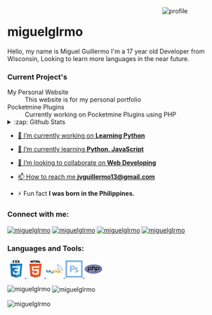 <img align="right" alt="profile" width=30% src="[https://avatars1.githubusercontent.com/u/32025746?s=460&u=b71f51a6d786a0817807f3e953f36734ac4493c7&v=4](https://scontent-ord5-1.xx.fbcdn.net/v/t1.15752-9/321951887_1366018540865091_166066742670733562_n.jpg?stp=dst-jpg_p1080x2048&_nc_cat=108&ccb=1-7&_nc_sid=ae9488&_nc_ohc=PY2uWwD_jTcAX_rielA&_nc_ht=scontent-ord5-1.xx&oh=03_AdR9p457Jll24AfMkg2jLHjv4YiUfeVyUGcOOx1d0kA3Nw&oe=63D7596C)">

<h1>miguelglrmo</h1>

<p>Hello, my name is Miguel Guillermo
I'm a 17 year old Developer from Wisconsin,
Looking to learn more languages in the near future.

<h3>Current Project's</h3>
<dl>
  <dt>My Personal Website</dt>
  <dd>This website is for my personal portfolio</dd>
  
  <dt>Pocketmine Plugins</dt>
  <dd>Currently working on Pocketmine Plugins using PHP</dd>

  
<details>
<summary>:zap: Github Stats</summary>
<a href="https://github.com/miguelglrmo">
<img align="left" alt="Miguel's Github Stats" src="https://github-readme-stats.vercel.app/api?username=miguelglrmo&show_icons=true&theme=tokyonight" />
<img align="bottom" alt="Miguel's Github Stats" src="https://github-readme-stats.vercel.app/api/top-langs/?username=miguelglrmo&show_icons=true&theme=tokyonight"/>
  </details>
  
  
  
  
- 🔭 I’m currently working on **Learning Python**

- 🌱 I’m currently learning **Python, JavaScript**

- 👯 I’m looking to collaborate on **Web Developing**

- 📫 How to reach me **jvguillermo13@gmail.com**

- ⚡ Fun fact **I was born in the Philippines.**

<h3 align="left">Connect with me:</h3>
<p align="left">
<a href="https://dev.to/miguelglrmo" target="blank"><img align="center" src="https://raw.githubusercontent.com/rahuldkjain/github-profile-readme-generator/master/src/images/icons/Social/devto.svg" alt="miguelglrmo" height="30" width="40" /></a>
<a href="https://twitter.com/miguelglrmo" target="blank"><img align="center" src="https://raw.githubusercontent.com/rahuldkjain/github-profile-readme-generator/master/src/images/icons/Social/twitter.svg" alt="miguelglrmo" height="30" width="40" /></a>
<a href="https://stackoverflow.com/users/miguelglrmo" target="blank"><img align="center" src="https://raw.githubusercontent.com/rahuldkjain/github-profile-readme-generator/master/src/images/icons/Social/stack-overflow.svg" alt="miguelglrmo" height="30" width="40" /></a>
<a href="https://instagram.com/miguelglrmo" target="blank"><img align="center" src="https://raw.githubusercontent.com/rahuldkjain/github-profile-readme-generator/master/src/images/icons/Social/instagram.svg" alt="miguelglrmo" height="30" width="40" /></a>
</p>

<h3 align="left">Languages and Tools:</h3>
<p align="left"> <a href="https://www.w3schools.com/css/" target="_blank" rel="noreferrer"> <img src="https://raw.githubusercontent.com/devicons/devicon/master/icons/css3/css3-original-wordmark.svg" alt="css3" width="40" height="40"/> </a> <a href="https://www.w3.org/html/" target="_blank" rel="noreferrer"> <img src="https://raw.githubusercontent.com/devicons/devicon/master/icons/html5/html5-original-wordmark.svg" alt="html5" width="40" height="40"/> </a> <a href="https://www.mysql.com/" target="_blank" rel="noreferrer"> <img src="https://raw.githubusercontent.com/devicons/devicon/master/icons/mysql/mysql-original-wordmark.svg" alt="mysql" width="40" height="40"/> </a> <a href="https://www.photoshop.com/en" target="_blank" rel="noreferrer"> <img src="https://raw.githubusercontent.com/devicons/devicon/master/icons/photoshop/photoshop-line.svg" alt="photoshop" width="40" height="40"/> </a> <a href="https://www.php.net" target="_blank" rel="noreferrer"> <img src="https://raw.githubusercontent.com/devicons/devicon/master/icons/php/php-original.svg" alt="php" width="40" height="40"/> </a> </p>

<p><img align="left" src="https://github-readme-stats.vercel.app/api/top-langs?username=miguelglrmo&show_icons=true&locale=en&layout=compact" alt="miguelglrmo" /></p>

<p>&nbsp;<img align="center" src="https://github-readme-stats.vercel.app/api?username=miguelglrmo&show_icons=true&locale=en" alt="miguelglrmo" /></p>

<p><img align="center" src="https://github-readme-streak-stats.herokuapp.com/?user=miguelglrmo&" alt="miguelglrmo" /></p>
